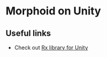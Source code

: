 # Morphoid on Unity

## Useful links
- Check out [Rx library for Unity](https://github.com/neuecc/UniRx)
